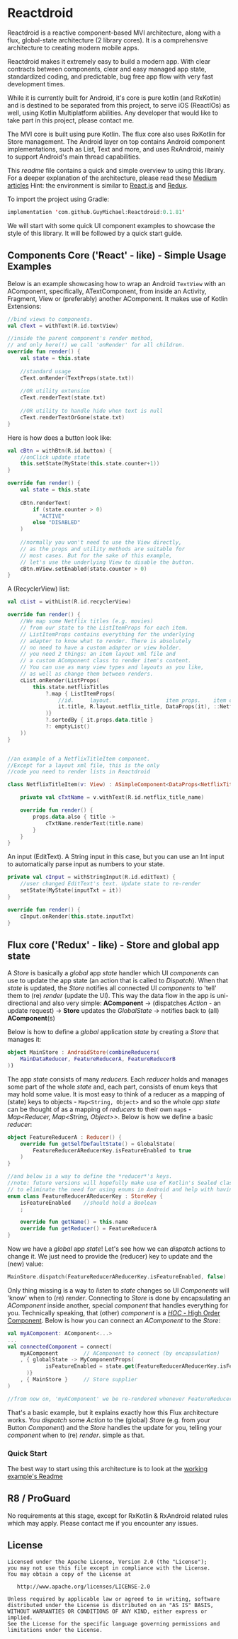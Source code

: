 Reactdroid
=====

Reactdroid is a reactive component-based MVI architecture, along with a flux, global-state architecture (2 library cores).
It is a comprehensive architecture to creating modern mobile apps.

Reactdroid makes it extremely easy to build a modern app. With
clear contracts between components, clear and easy managed app state,
standardized coding, and predictable, bug free app flow with very fast development times.

While it is currently built for Android, it's core is pure kotlin (and RxKotlin)
and is destined to be separated from this project, to serve iOS (ReactIOs) as well, 
using Kotlin Multiplatform abilities.
Any developer that would like to take part in this project, please contact me. 

The MVI core is built using pure Kotlin.
The flux core also uses RxKotlin for Store management.
The Android layer on top contains Android component implementations,
such as List, Text and more, and uses RxAndroid, mainly to support Android's main thread capabilities.

This *readme* file contains a quick and simple overview to using this library.
For a deeper explanation of the architecture, please read these [Medium articles](https://medium.com/@gguymi/587726a5045f)
Hint: the environment is similar to [React.js](https://reactjs.org/tutorial/tutorial.html#what-is-react) and [Redux](https://redux.js.org/introduction/core-concepts#core-concepts).

To import the project using Gradle:
```kotlin
implementation 'com.github.GuyMichael:Reactdroid:0.1.81'
```

We will start with some quick UI component examples to showcase the style of this library.
It will be followed by a quick start guide.


## Components Core ('React' - like) - Simple Usage Examples
Below is an example showcasing how to wrap an Android `TextView` with an AComponent,
specifically, ATextComponent, from inside an Activity,
Fragment, View or (preferably) another AComponent.
It makes use of Kotlin Extensions:
```kotlin
//bind views to components.
val cText = withText(R.id.textView)

//inside the parent component's render method,
// and only here(!) we call 'onRender' for all children.
override fun render() {
    val state = this.state
    
    //standard usage
    cText.onRender(TextProps(state.txt))
    
    //OR utility extension
    cText.renderText(state.txt)
    
    //OR utility to handle hide when text is null
    cText.renderTextOrGone(state.txt)
}
```

Here is how does a button look like:
```kotlin
val cBtn = withBtn(R.id.button) {
    //onClick update state
    this.setState(MyState(this.state.counter+1))
}

override fun render() {
    val state = this.state
    
    cBtn.renderText(
        if (state.counter > 0)
          "ACTIVE" 
        else "DISABLED"
    )
    
    //normally you won't need to use the View directly, 
    // as the props and utility methods are suitable for
    // most cases. But for the sake of this example,
    // let's use the underlying View to disable the button.
    cBtn.mView.setEnabled(state.counter > 0)
}
```

A (RecyclerView) list:
```kotlin
val cList = withList(R.id.recyclerView)

override fun render() {
    //We map some Netflix titles (e.g. movies)
    // from our state to the ListItemProps for each item.
    // ListItemProps contains everything for the underlying
    // adapter to know what to render. There is absolutely
    // no need to have a custom adapter or view holder.
    // you need 2 things: an item layout xml file and
    // a custom AComponent class to render item's content.
    // You can use as many view types and layouts as you like,
    // as well as change them between renders.
    cList.onRender(ListProps(
        this.state.netflixTitles
            ?.map { ListItemProps(
                //id.     layout.                 item props.    item component(view)
                it.title, R.layout.netflix_title, DataProps(it), ::NetflixTitleItem
            )}
            ?.sortedBy { it.props.data.title }
            ?: emptyList()
    ))
}


//an example of a NetflixTitleItem component.
//Except for a layout xml file, this is the only
//code you need to render lists in Reactdroid

class NetflixTitleItem(v: View) : ASimpleComponent<DataProps<NetflixTitleData>>(v) {

    private val cTxtName = v.withText(R.id.netflix_title_name)

    override fun render() {
        props.data.also { title ->
            cTxtName.renderText(title.name)
        }
    }
}
```


An input (EditText). A String input in this case,
but you can use an Int input to automatically
parse input as numbers to your state.
```kotlin
private val cInput = withStringInput(R.id.editText) {
    //user changed EditText's text. Update state to re-render
    setState(MyState(inputTxt = it))
}

override fun render() {
    cInput.onRender(this.state.inputTxt)
}
```


## Flux core ('Redux' - like) - Store and global app state
A *Store* is basically a *global* app *state* handler which UI *components* can use to update
the app state (an action that is called to *Dispatch*). When that *state* is updated,
the *Store* notifies all connected UI *components* to 'tell' them to (re) *render* (update the UI).
This way the data flow in the app is uni-directional and also very simple:
**AComponent** -> (dispatches *Action* - an update request) -> **Store** updates the *GlobalState* -> notifies back to (all) **AComponent**(s)

Below is how to define a *global* application *state* by creating a *Store* that manages it:
```kotlin
object MainStore : AndroidStore(combineReducers(
    MainDataReducer, FeatureReducerA, FeatureReducerB
))
```
The app *state* consists of many *reducers*. Each *reducer* holds and manages
some part of the whole *state* and, each part, consists of enum keys that may hold some value.
It is most easy to think of a reducer as a mapping of (state) keys to objects - `Map<String, Object>`
and so the whole *app state* can be thought of as a mapping of *reducers* to their own `map`s - *Map<Reducer, Map<String, Object>>*.
Below is how we define a basic *reducer*:
```kotlin
object FeatureReducerA : Reducer() {
    override fun getSelfDefaultState() = GlobalState(
        FeatureReducerAReducerKey.isFeatureEnabled to true
    )
}

//and below is a way to define the *reducer*'s keys.
//note: future versions will hopefully make use of Kotlin's Sealed classes
// to eliminate the need for using enums in Android and help with having *typed* keys
enum class FeatureReducerAReducerKey : StoreKey {
    isFeatureEnabled    //should hold a Boolean
    ;

    override fun getName() = this.name
    override fun getReducer() = FeatureReducerA
}
```

Now we have a *global* app *state*! Let's see how we can *dispatch* actions to change it.
We just need to provide the (reducer) key to update and the (new) value:
```kotlin
MainStore.dispatch(FeatureReducerAReducerKey.isFeatureEnabled, false)
```

Only thing missing is a way to *listen* to *state* changes so UI *Components* will 'know' when
to (re) *render*. Connecting to *Store* is done by encapsulating an *AComponent* inside another, special *component*
that handles everything for you. Technically speaking, that (other) *component* is a [*HOC* - High Order Component](https://reactjs.org/docs/higher-order-components.html). Below is how you can connect an *AComponent* to the *Store*:

```kotlin
val myAComponent: AComponent<...>
...
val connectedComponent = connect(
    myAComponent        // AComponent to connect (by encapsulation)
    , { globalState -> MyComponentProps(
            isFeatureEnabled = state.get(FeatureReducerAReducerKey.isFeatureEnabled)
      )}
    , { MainStore }     // Store supplier
)

//from now on, 'myAComponent' we be re-rendered whenever FeatureReducerAReducerKey.isFeatureEnabled's value is changed
```

That's a basic example, but it explains exactly how this Flux architecture works.
You *dispatch* some *Action* to the (global) *Store* (e.g. from your Button *Component*)
and the *Store* handles the update for you, telling your *component* when to (re) *render*.
simple as that.


### Quick Start
The best way to start using this architecture is to look at the [working example's Readme](https://github.com/GuyMichael/ReactiveAppExample)


R8 / ProGuard
--------

No requirements at this stage, except for RxKotlin & RxAndroid related rules
which may apply.
Please contact me if you encounter any issues.


License
--------

    Licensed under the Apache License, Version 2.0 (the "License");
    you may not use this file except in compliance with the License.
    You may obtain a copy of the License at

       http://www.apache.org/licenses/LICENSE-2.0

    Unless required by applicable law or agreed to in writing, software
    distributed under the License is distributed on an "AS IS" BASIS,
    WITHOUT WARRANTIES OR CONDITIONS OF ANY KIND, either express or implied.
    See the License for the specific language governing permissions and
    limitations under the License.

